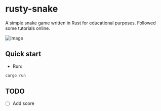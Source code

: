 # rusty-snake

A simple snake game written in Rust for educational purposes. Followed some tutorials online.

![image](https://github.com/nhthieu/rusty-snake/assets/74890715/d4ede976-6c4e-429e-9ffa-116e00811139)

## Quick start

- Run:
```bash
cargo run
```

## TODO

- [ ] Add score
